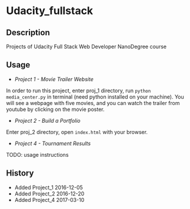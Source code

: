 # Udacity_fullstack

## Description
Projects of Udacity Full Stack Web Developer NanoDegree course

## Usage
+ *Project 1 - Movie Trailer Website*

In order to run this project, enter proj_1 directory, run `python media_center.py` in terminal (need python installed on your machine). You will see a webpage with five movies, and you can watch the trailer from youtube by clicking on the movie poster.

+ *Project 2 - Build a Portfolio*

Enter proj_2 directory, open `index.html` with your browser.

+ *Project 4 - Tournament Results*

TODO: usage instructions


## History
+ Added Project_1  2016-12-05
+ Added Project_2  2016-12-20
+ Added Project_4  2017-03-10

